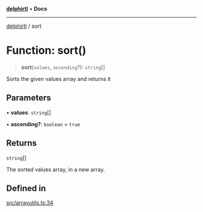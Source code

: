 [**delphirtl**](../README.md) • **Docs**

***

[delphirtl](../globals.md) / sort

# Function: sort()

> **sort**(`values`, `ascending`?): `string`[]

Sorts the given values array and returns it

## Parameters

• **values**: `string`[]

• **ascending?**: `boolean` = `true`

## Returns

`string`[]

The sorted values array, in a new array.

## Defined in

[src/arrayutils.ts:34](https://github.com/chuacw/delphirtl/blob/7a1dbc1208d0ae4be883184626c89e323acf7470/src/arrayutils.ts#L34)

